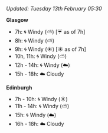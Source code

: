 *Updated: Tuesday 13th February 05:30*

**Glasgow**

* 7h: :cyclone: Windy (:partly_sunny:) [:umbrella: as of 7h]
* 8h: :cyclone: Windy (:partly_sunny:)
* 9h: :cyclone: Windy (:sunny:) [:sunny: as of 7h]
* 10h, 11h: :cyclone: Windy (:partly_sunny:)
* 12h - 14h: :cyclone: Windy (:cloud:)
* 15h - 18h: :cloud: Cloudy

**Edinburgh**

* 7h - 10h: :cyclone: Windy (:sunny:)
* 11h - 14h: :cyclone: Windy (:partly_sunny:)
* 15h: :cyclone: Windy (:cloud:)
* 16h - 18h: :cloud: Cloudy
